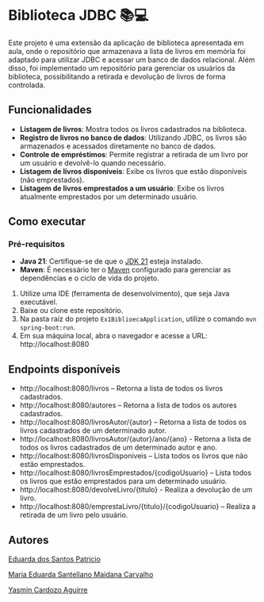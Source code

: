 # Biblioteca JDBC 📚💻

Este projeto é uma extensão da aplicação de biblioteca apresentada em aula, onde o repositório que armazenava a lista de livros em memória foi adaptado para utilizar JDBC e acessar um banco de dados relacional. Além disso, foi implementado um repositório para gerenciar os usuários da biblioteca, possibilitando a retirada e devolução de livros de forma controlada.

## Funcionalidades

- **Listagem de livros**: Mostra todos os livros cadastrados na biblioteca.
- **Registro de livros no banco de dados**: Utilizando JDBC, os livros são armazenados e acessados diretamente no banco de dados.
- **Controle de empréstimos**: Permite registrar a retirada de um livro por um usuário e devolvê-lo quando necessário.
- **Listagem de livros disponíveis**: Exibe os livros que estão disponíveis (não emprestados).
- **Listagem de livros emprestados a um usuário**: Exibe os livros atualmente emprestados por um determinado usuário.

## Como executar 

### Pré-requisitos

- **Java 21**: Certifique-se de que o [JDK 21](https://www.java.com/pt-BR/download/) esteja instalado.
- **Maven**: É necessário ter o [Maven](https://maven.apache.org/index.html) configurado para gerenciar as dependências e o ciclo de vida do projeto.
  
1. Utilize uma IDE (ferramenta de desenvolvimento), que seja Java executável. 
2. Baixe ou clone este repositório.
3. Na pasta raíz do projeto `Ex1BiblioecaApplication`, utilize o comando `mvn spring-boot:run`.
4. Em sua máquina local, abra o navegador e acesse a URL: http://localhost:8080

## Endpoints disponíveis
- http://localhost:8080/livros – Retorna a lista de todos os livros cadastrados.
- http://localhost:8080/autores – Retorna a lista de todos os autores cadastrados.
- http://localhost:8080/livrosAutor/{autor} – Retorna a lista de todos os livros cadastrados de um determinado autor.
- http://localhost:8080/livrosAutor/{autor}/ano/{ano} - Retorna a lista de todos os livros cadastrados de um determinado autor e ano.
- http://localhost:8080/livrosDisponiveis – Lista todos os livros que não estão emprestados.
- http://localhost:8080/livrosEmprestados/{codigoUsuario} – Lista todos os livros que estão emprestados para um determinado usuário.
- http://localhost:8080/devolveLivro/{titulo} - Realiza a devolução de um livro.
- http://localhost:8080/emprestaLivro/{titulo}/{codigoUsuario} – Realiza a retirada de um livro pelo usuário.

## Autores
[Eduarda dos Santos Patricio](https://github.com/e-patricio)

[Maria Eduarda Santellano Maidana Carvalho](https://github.com/MariaMaidana)

[Yasmin Cardozo Aguirre](https://github.com/4gu1rr3)
